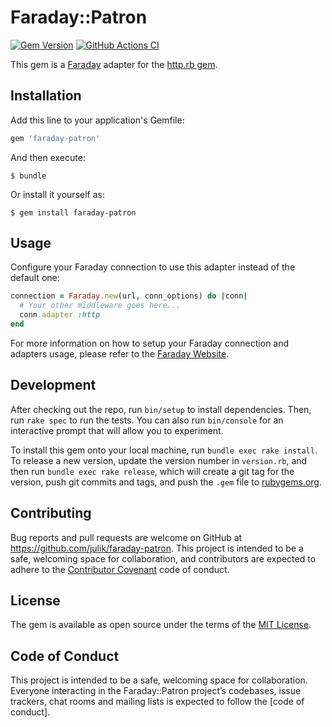 # Faraday::Patron

[![Gem Version](https://badge.fury.io/rb/faraday-patron.svg)](https://rubygems.org/gems/faraday-patron)
[![GitHub Actions CI](https://github.com/julik/faraday-patron/workflows/CI/badge.svg)](https://github.com/julik/faraday-patron/actions?query=workflow%3ACI)

This gem is a [Faraday][faraday] adapter for the [http.rb gem][http-gem].

## Installation

Add this line to your application's Gemfile:

```ruby
gem 'faraday-patron'
```

And then execute:

    $ bundle

Or install it yourself as:

    $ gem install faraday-patron

## Usage

Configure your Faraday connection to use this adapter instead of the default one:

```ruby
connection = Faraday.new(url, conn_options) do |conn|
  # Your other middleware goes here...
  conn.adapter :http
end
```

For more information on how to setup your Faraday connection and adapters usage,
please refer to the [Faraday Website][faraday-website].

## Development

After checking out the repo, run `bin/setup` to install dependencies.
Then, run `rake spec` to run the tests. You can also run `bin/console`
for an interactive prompt that will allow you to experiment.

To install this gem onto your local machine, run `bundle exec rake install`.
To release a new version, update the version number in `version.rb`,
and then run `bundle exec rake release`, which will create a git tag for the version,
push git commits and tags, and push the `.gem` file to [rubygems.org].

## Contributing

Bug reports and pull requests are welcome on GitHub at https://github.com/julik/faraday-patron.
This project is intended to be a safe, welcoming space for collaboration,
and contributors are expected to adhere to the [Contributor Covenant][covenant] code of conduct.

## License

The gem is available as open source under the terms of the [MIT License][mit-license].

## Code of Conduct

This project is intended to be a safe, welcoming space for collaboration.
Everyone interacting in the Faraday::Patron project’s codebases, issue trackers,
chat rooms and mailing lists is expected to follow the [code of conduct].

[code-of-conduct]:  https://github.com/julik/faraday-patron/blob/main/.github/CODE_OF_CONDUCT.md
[covenant]:         http://contributor-covenant.org
[faraday]:          https://github.com/lostisland/faraday
[faraday-website]:  https://lostisland.github.io/faraday
[http-gem]:         https://github.com/httprb/http
[mit-license]:      https://opensource.org/licenses/MIT
[rubygems.org]:     https://rubygems.org
